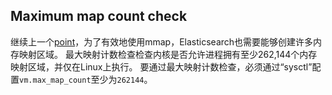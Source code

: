 ## Maximum map count check

继续上一个[point](max-size-virtual-memory-check.html“最大容量虚拟存储器检查”)，为了有效地使用mmap，Elasticsearch也需要能够创建许多内存映射区域。 最大映射计数检查检查内核是否允许进程拥有至少262,144个内存映射区域，并仅在Linux上执行。 要通过最大映射计数检查，必须通过“sysctl”配置`vm.max_map_count`至少为`262144`。
